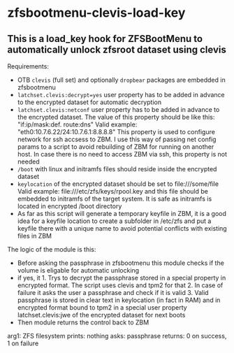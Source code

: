 # zfsbootmenu-clevis-load-key

## This is a load_key hook for ZFSBootMenu to automatically unlock zfsroot dataset using clevis 


Requirements:
- OTB `clevis` (full set) and optionally `dropbear` packages are embedded in zfsbootmenu
- `latchset.clevis:decrypt=yes` user property has to be added in advance to the encrypted dataset for automatic decryption
- `latchset.clevis:netconf` user property has to be added in advance to the encrypted dataset.
  The value of this property should be like this: "if:ip/mask:def. route:dns" Valid example: "eth0:10.7.6.22/24:10.7.6.1:8.8.8.8"
  This property is used to configure network for ssh accsess to ZBM. I use this way of passing net config params to a script to
  avoid rebuilding of ZBM for running on another host. In case there is no need to access ZBM via ssh, this property is not needed
- `/boot` with linux and initramfs files should reside inside the encrypted dataset
- `keylocation` of the encrypted dataset should be set to file:///some/file Valid example: file:///etc/zfs/keys/rpool.key and this file
  should be embedded to initramfs of the target system. It is safe as initramfs  is located in encrypted /boot directory
- As far as this script will generate a temporary keyfile in ZBM, it is a good idea for a keyfile location to create a subfolder 
  in /etc/zfs and put a keyfile there with a unique name to avoid potential conflicts with existing files in ZBM

The logic of the module is this:
 - Before asking the passphrase in zfsbootmenu this module checks if the volume is eligable for automatic unlocking
 - if yes, it
       1. Trys to decrypt the passphrase stored in a special property in encrypted format. The script uses clevis and tpm2 for that
       2. In case of failure it asks the user a passphrase and check if it is valid
       3. Valid passphrase is stored in clear text in keylocation (in fact in RAM) and in encrypted format bound to tpm2 in a special
          user property latchset.clevis:jwe of the encrypted dataset for next boots
 - Then module returns the control back to ZBM

arg1: ZFS filesystem
prints: nothing
asks: passphrase
returns: 0 on success, 1 on failure
